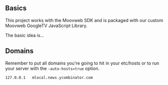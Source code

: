 ## Basics
This project works with the Moovweb SDK and is packaged with our custom Moovweb GoogleTV JavaScript Library.

The basic idea is...

## Domains
Remember to put all domains you're going to hit in your etc/hosts
or to run your server with the `-auto-hosts=true` option.

    127.0.0.1 	mlocal.news.ycombinator.com
